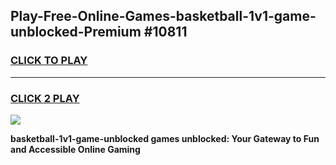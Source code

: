 
## Play-Free-Online-Games-basketball-1v1-game-unblocked-Premium #10811
<h3>
<a href="https://premium.freeplayer.one?title=basketball-1v1-game-unblocked&ref=8M">CLICK TO PLAY</a></h3>
<hr>

<h3>
<a href="https://premium.freeplayer.one?title=basketball-1v1-game-unblocked&ref=8M">CLICK 2 PLAY</a>
  
</h3>

<a href="https://premium.freeplayer.one?title=basketball-1v1-game-unblocked&ref=8M"><img src="https://clearcache.store/games.png"></a>


**basketball-1v1-game-unblocked games unblocked: Your Gateway to Fun and Accessible Online Gaming**
